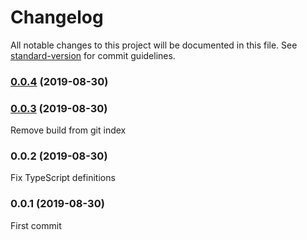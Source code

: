 # Changelog

All notable changes to this project will be documented in this file. See [standard-version](https://github.com/conventional-changelog/standard-version) for commit guidelines.

### [0.0.4](https://github.com/magiclen/node-crc/compare/v0.0.3...v0.0.4) (2019-08-30)



### [0.0.3](https://github.com/magiclen/node-crc/compare/v0.0.2...v0.0.3) (2019-08-30)
Remove build from git index

### 0.0.2 (2019-08-30)
Fix TypeScript definitions

### 0.0.1 (2019-08-30)
First commit
